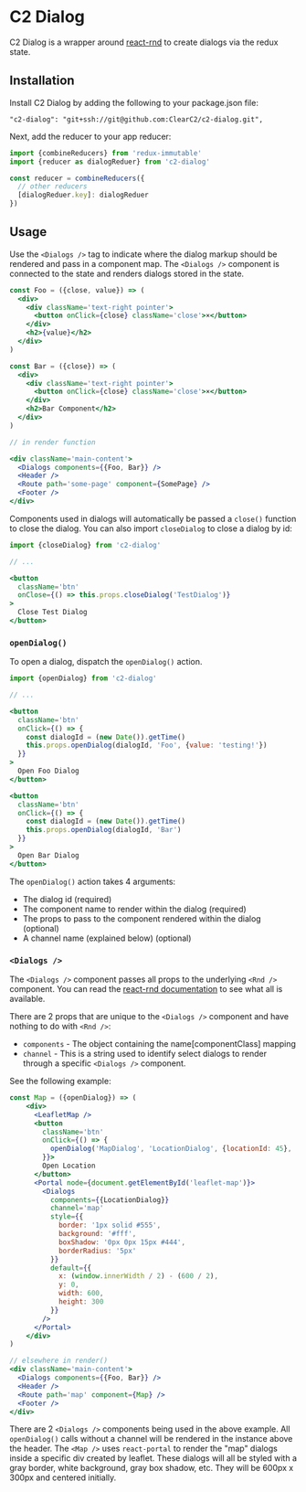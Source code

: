 # C2 Dialog

C2 Dialog is a wrapper around [react-rnd](https://github.com/bokuweb/react-rnd) to create dialogs via the redux state.

## Installation

Install C2 Dialog by adding the following to your package.json file:

```
"c2-dialog": "git+ssh://git@github.com:ClearC2/c2-dialog.git",
```

Next, add the reducer to your app reducer:

```js
import {combineReducers} from 'redux-immutable'
import {reducer as dialogReduer} from 'c2-dialog'

const reducer = combineReducers({
  // other reducers
  [dialogReduer.key]: dialogReduer
})
```

## Usage

Use the `<Dialogs />` tag to indicate where the dialog markup should be rendered and pass in a component map. The `<Dialogs />` component is connected to the state and renders dialogs stored in the state.

```jsx
const Foo = ({close, value}) => (
  <div>
    <div className='text-right pointer'>
      <button onClick={close} className='close'>×</button>
    </div>
    <h2>{value}</h2>
  </div>
)

const Bar = ({close}) => (
  <div>
    <div className='text-right pointer'>
      <button onClick={close} className='close'>×</button>
    </div>
    <h2>Bar Component</h2>
  </div>
)

// in render function

<div className='main-content'>
  <Dialogs components={{Foo, Bar}} />
  <Header />
  <Route path='some-page' component={SomePage} />
  <Footer />
</div>
```
Components used in dialogs will automatically be passed a `close()` function to close the dialog. You can also import `closeDialog` to close a dialog by id:

```jsx
import {closeDialog} from 'c2-dialog'

// ...

<button
  className='btn'
  onClose={() => this.props.closeDialog('TestDialog')}
>
  Close Test Dialog
</button>
```

### `openDialog()`

To open a dialog, dispatch the `openDialog()` action.

```jsx
import {openDialog} from 'c2-dialog'

// ...

<button
  className='btn'
  onClick={() => {
    const dialogId = (new Date()).getTime()
    this.props.openDialog(dialogId, 'Foo', {value: 'testing!'})
  }}
>
  Open Foo Dialog
</button>

<button
  className='btn'
  onClick={() => {
    const dialogId = (new Date()).getTime()
    this.props.openDialog(dialogId, 'Bar')
  }}
>
  Open Bar Dialog
</button>
```

The `openDialog()` action takes 4 arguments:

- The dialog id (required)
- The component name to render within the dialog (required)
- The props to pass to the component rendered within the dialog (optional)
- A channel name (explained below) (optional)

### `<Dialogs />`

The `<Dialogs />` component passes all props to the underlying `<Rnd />` component. You can read the [react-rnd documentation](https://github.com/bokuweb/react-rnd) to see what all is available.

There are 2 props that are unique to the `<Dialogs />` component and have nothing to do with `<Rnd />`:
- `components` - The object containing the name[componentClass] mapping
- `channel` - This is a string used to identify select dialogs to render through a specific `<Dialogs />` component.

See the following example:

```jsx
const Map = ({openDialog}) => (
    <div>
      <LeafletMap />
      <button
        className='btn'
        onClick={() => {
          openDialog('MapDialog', 'LocationDialog', {locationId: 45}, 'map')
        }}>
        Open Location
      </button>
      <Portal node={document.getElementById('leaflet-map')}>
        <Dialogs
          components={{LocationDialog}}
          channel='map'
          style={{
            border: '1px solid #555',
            background: '#fff',
            boxShadow: '0px 0px 15px #444',
            borderRadius: '5px'
          }}
          default={{
            x: (window.innerWidth / 2) - (600 / 2),
            y: 0,
            width: 600,
            height: 300
          }}
        />
      </Portal>
    </div>
)

// elsewhere in render()
<div className='main-content'>
  <Dialogs components={{Foo, Bar}} />
  <Header />
  <Route path='map' component={Map} />
  <Footer />
</div>
```

There are 2 `<Dialogs />` components being used in the above example. All `openDialog()` calls without a channel will be rendered in the instance above the header. The `<Map />` uses `react-portal` to render the "map" dialogs inside a specific div created by leaflet. These dialogs will all be styled with a gray border, white background, gray box shadow, etc. They will be 600px x 300px and centered initially.

